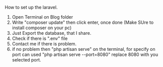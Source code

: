 How to set up the laravel.
1. Open Terminal on Blog folder
2. Write "composer update" then click enter, once done (Make SUre to install composer on your pc)
3. Just Export the database, that I share.
4. Check if there is ".env" file
5. Contact me if there is problem.
6. if no problem then "php artisan serve" on the terminal, for specify on port can used
    "php artisan serve --port=8080" replace 8080 with you selected port.
